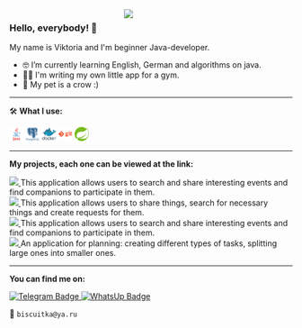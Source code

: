 <img align="right" src="https://media.giphy.com/media/k0ijJhqrUP4T2EvmJ1/giphy.gif"  width="300"/>

### Hello, everybody! 🤗
My name is Viktoria and I'm beginner Java-developer. 

- 🤓 I’m currently learning English, German and algorithms on java.
- 🤸‍♀️ I'm writing my own little app for a gym.
- 👻 My pet is a crow :)

___
🛠 __What I use:__
<p align="left">
<img src="https://raw.githubusercontent.com/devicons/devicon/master/icons/java/java-original-wordmark.svg" alt="java" width="25" height="25" />
<img src="https://raw.githubusercontent.com/devicons/devicon/master/icons/postgresql/postgresql-plain-wordmark.svg" alt="postgresql" width="25" height="25" />
<img src="https://raw.githubusercontent.com/devicons/devicon/master/icons/docker/docker-original-wordmark.svg" alt="docker" width="25" height="25" />
<img src="https://raw.githubusercontent.com/devicons/devicon/master/icons/git/git-plain-wordmark.svg" alt="git" width="25" height="25" />
<img src="https://raw.githubusercontent.com/devicons/devicon/master/icons/spring/spring-original.svg" alt="spring" width="25" height="25" />
</p>

--- 
__My projects, each one can be viewed at the link:__
<div id="badges">
<a href="https://github.com/biscuitka/java-explore-with-me">
  <img src="https://img.shields.io/badge/exploreWithMe -FF6347?style=for-the-badge"/>
</a>
This application allows users to search and share interesting events and find companions to participate in them.
</div>

<div id="badges">
<a href="https://github.com/biscuitka/java-shareit">
  <img src="https://img.shields.io/badge/shareIt -FFA500?style=for-the-badge"/>
</a>
This application allows users to share things, search for necessary things and create requests for them.
</div>

<div id="badges">
<a href="https://github.com/biscuitka/java-filmorate">
  <img src="https://img.shields.io/badge/filmorate -7B68EE?style=for-the-badge"/>
</a>
This application allows users to search and share interesting events and find companions to participate in them.
</div>

<div id="badges">
<a href="https://github.com/biscuitka/java-kanban">
  <img src="https://img.shields.io/badge/kanban -6495ED?style=for-the-badge"/>
</a>
An application for planning: creating different types of tasks, splitting large ones into smaller ones.
</div>

---
__You can find me on:__
<div id="badges">
<a href="https://t.me/biscuitka">
  <img src="https://img.shields.io/badge/Telegram-blue?style=for-the-badge&logo=telegram&logoColor=white" alt="Telegram Badge"/>
</a>
<a href="https://wa.me/79312182948">
  <img src="https://img.shields.io/badge/WhatsApp-green?style=for-the-badge&logo=whatsapp&logoColor=white" alt="WhatsUp Badge"/>
</a>
</div>

📧 `biscuitka@ya.ru`
